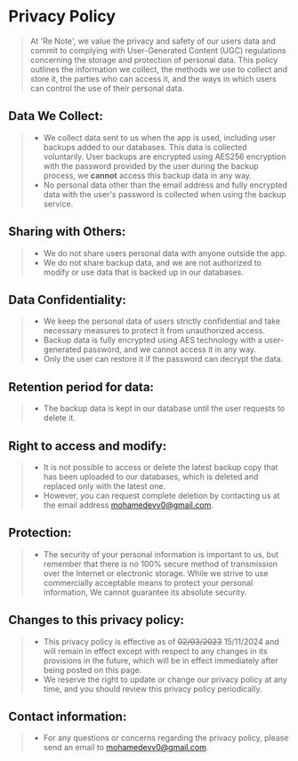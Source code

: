 # Privacy Policy

>At 'Re Note', we value the privacy and safety of our users data and commit to complying with User-Generated Content (UGC) regulations concerning the storage and protection of personal data. This policy outlines the information we collect, the methods we use to collect and store it, the parties who can access it, and the ways in which users can control the use of their personal data.

## Data We Collect:

 >- We collect data sent to us when the app is used, including user backups added to our databases. This data is collected voluntarily. User backups are encrypted using AES256 encryption with the password provided by the 
 user during the backup process, we **cannot** access this backup data in any way.
 >- No personal data other than the email address and fully encrypted data with the user's password is collected when using the backup service.
 
## Sharing with Others:
>- We do not share users personal data with anyone outside the app.
>- We do not share backup data, and we are not authorized to modify or use data that is backed up in our databases.

## Data Confidentiality:
>- We keep the personal data of users strictly confidential and take necessary measures to protect it from unauthorized access.
>- Backup data is fully encrypted using AES technology with a user-generated password, and we cannot access it in any way.
>- Only the user can restore it if the password can decrypt the data.

## Retention period for data:
>- The backup data is kept in our database until the user requests to delete it.

## Right to access and modify:
>- It is not possible to access or delete the latest backup copy that has been uploaded to our databases, which is deleted and replaced only with the latest one.
>- However, you can request complete deletion by contacting us at the email address mohamedevv0@gmail.com.
 

## Protection:
>- The security of your personal information is important to us, but remember that there is no 100% secure method of transmission over the Internet or electronic storage. While we strive to use commercially acceptable means to protect your personal information, We cannot guarantee its absolute security.

## Changes to this privacy policy:
>- This privacy policy is effective as of ~~02/03/2023~~ 15/11/2024 and will remain in effect except with respect to any changes in its provisions in the future, which will be in effect immediately after being posted on this page.
>- We reserve the right to update or change our privacy policy at any time, and you should review this privacy policy periodically.

## Contact information:
>- For any questions or concerns regarding the privacy policy, please send an email to mohamedevv0@gmail.com.
